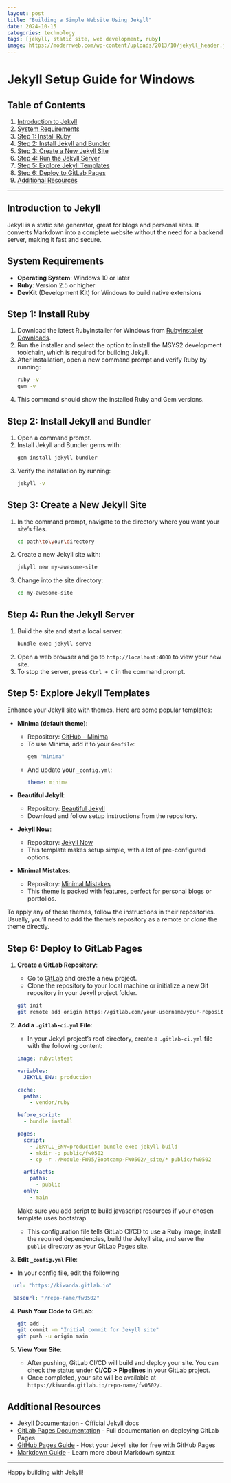 ```yaml
---
layout: post
title: "Building a Simple Website Using Jekyll"
date: 2024-10-15
categories: technology
tags: [jekyll, static site, web development, ruby]
image: https://modernweb.com/wp-content/uploads/2013/10/jekyll_header.jpg
---
```


# Jekyll Setup Guide for Windows

## Table of Contents
1. [Introduction to Jekyll](#introduction-to-jekyll)
2. [System Requirements](#system-requirements)
3. [Step 1: Install Ruby](#step-1-install-ruby)
4. [Step 2: Install Jekyll and Bundler](#step-2-install-jekyll-and-bundler)
5. [Step 3: Create a New Jekyll Site](#step-3-create-a-new-jekyll-site)
6. [Step 4: Run the Jekyll Server](#step-4-run-the-jekyll-server)
7. [Step 5: Explore Jekyll Templates](#step-5-explore-jekyll-templates)
8. [Step 6: Deploy to GitLab Pages](#step-6-deploy-to-gitlab-pages)
9. [Additional Resources](#additional-resources)

---

## Introduction to Jekyll
Jekyll is a static site generator, great for blogs and personal sites. It converts Markdown into a complete website without the need for a backend server, making it fast and secure.

## System Requirements
- **Operating System**: Windows 10 or later
- **Ruby**: Version 2.5 or higher
- **DevKit** (Development Kit) for Windows to build native extensions

## Step 1: Install Ruby

1. Download the latest RubyInstaller for Windows from [RubyInstaller Downloads](https://rubyinstaller.org/downloads/).
2. Run the installer and select the option to install the MSYS2 development toolchain, which is required for building Jekyll.
3. After installation, open a new command prompt and verify Ruby by running:
    ```bash
    ruby -v
    gem -v
    ```
4. This command should show the installed Ruby and Gem versions.

## Step 2: Install Jekyll and Bundler

1. Open a command prompt.
2. Install Jekyll and Bundler gems with:
    ```bash
    gem install jekyll bundler
    ```
3. Verify the installation by running:
    ```bash
    jekyll -v
    ```

## Step 3: Create a New Jekyll Site

1. In the command prompt, navigate to the directory where you want your site’s files.
    ```bash
    cd path\to\your\directory
    ```
2. Create a new Jekyll site with:
    ```bash
    jekyll new my-awesome-site
    ```
3. Change into the site directory:
    ```bash
    cd my-awesome-site
    ```

## Step 4: Run the Jekyll Server

1. Build the site and start a local server:
    ```bash
    bundle exec jekyll serve
    ```
2. Open a web browser and go to `http://localhost:4000` to view your new site.
3. To stop the server, press `Ctrl + C` in the command prompt.

## Step 5: Explore Jekyll Templates

Enhance your Jekyll site with themes. Here are some popular templates:

- **Minima (default theme)**:
  - Repository: [GitHub - Minima](https://github.com/jekyll/minima)
  - To use Minima, add it to your `Gemfile`:
    ```ruby
    gem "minima"
    ```
  - And update your `_config.yml`:
    ```yaml
    theme: minima
    ```
  
- **Beautiful Jekyll**:
  - Repository: [Beautiful Jekyll](https://github.com/daattali/beautiful-jekyll)
  - Download and follow setup instructions from the repository.

- **Jekyll Now**:
  - Repository: [Jekyll Now](https://github.com/barryclark/jekyll-now)
  - This template makes setup simple, with a lot of pre-configured options.

- **Minimal Mistakes**:
  - Repository: [Minimal Mistakes](https://github.com/mmistakes/minimal-mistakes)
  - This theme is packed with features, perfect for personal blogs or portfolios.

To apply any of these themes, follow the instructions in their repositories. Usually, you’ll need to add the theme’s repository as a remote or clone the theme directly.

## Step 6: Deploy to GitLab Pages

1. **Create a GitLab Repository**:
   - Go to [GitLab](https://gitlab.com/) and create a new project.
   - Clone the repository to your local machine or initialize a new Git repository in your Jekyll project folder.

    ```bash
    git init
    git remote add origin https://gitlab.com/your-username/your-repository.git
    ```

2. **Add a `.gitlab-ci.yml` File**:
   - In your Jekyll project’s root directory, create a `.gitlab-ci.yml` file with the following content:

    ```yaml
    image: ruby:latest

    variables:
      JEKYLL_ENV: production

    cache:
      paths:
        - vendor/ruby

    before_script:
      - bundle install

    pages:
      script:
        - JEKYLL_ENV=production bundle exec jekyll build
        - mkdir -p public/fw0502
        - cp -r ./Module-FW05/Bootcamp-FW0502/_site/* public/fw0502

      artifacts:
        paths:
          - public
      only:
        - main
    ```

    Make sure you add script to build javascript resources if your chosen template uses bootstrap

    - This configuration file tells GitLab CI/CD to use a Ruby image, install the required dependencies, build the Jekyll site, and serve the `public` directory as your GitLab Pages site.

3. **Edit `_config.yml` File**:

  - In your config file, edit the following

  ```yaml
    url: "https://kiwanda.gitlab.io"

    baseurl: "/repo-name/fw0502"
  ```

4. **Push Your Code to GitLab**:
    ```bash
    git add .
    git commit -m "Initial commit for Jekyll site"
    git push -u origin main
    ```

5. **View Your Site**:
   - After pushing, GitLab CI/CD will build and deploy your site. You can check the status under **CI/CD > Pipelines** in your GitLab project.
   - Once completed, your site will be available at `https://kiwanda.gitlab.io/repo-name/fw0502/`.

## Additional Resources

- [Jekyll Documentation](https://jekyllrb.com/docs/) - Official Jekyll docs
- [GitLab Pages Documentation](https://docs.gitlab.com/ee/user/project/pages/) - Full documentation on deploying GitLab Pages
- [GitHub Pages Guide](https://docs.github.com/en/pages) - Host your Jekyll site for free with GitHub Pages
- [Markdown Guide](https://www.markdownguide.org/) - Learn more about Markdown syntax

---

Happy building with Jekyll!
